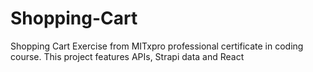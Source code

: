 # Shopping-Cart
Shopping Cart Exercise from MITxpro professional certificate in coding course. This project features APIs, Strapi data and React
